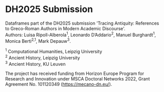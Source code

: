 # DH2025 Submission

Dataframes part of the DH2025 submission 'Tracing Antiquity: References to Greco-Roman Authors in Modern Academic Discourse'. \
Authors: Luisa Ripoll-Alberola<sup>1</sup>, Leonardo D’Addario<sup>2</sup>, Manuel Burghardt<sup>1</sup>, Monica Berti<sup>2,1</sup>, Mark Depauw<sup>3</sup>.

<sup>1</sup> Computational Humanities, Leipzig University \
<sup>2</sup> Ancient History, Leipzig University \
<sup>3</sup> Ancient History, KU Leuven

The project has received funding from Horizon Europe Program for Research and Innovation under MSCA Doctoral Networks 2022, Grant Agreement No. 101120349 (https://mecano-dn.eu/).
